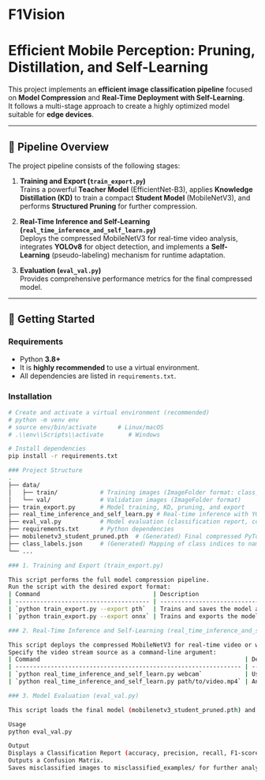 # F1Vision

# Efficient Mobile Perception: Pruning, Distillation, and Self-Learning

This project implements an **efficient image classification pipeline** focused on **Model Compression** and **Real-Time Deployment with Self-Learning**.  
It follows a multi-stage approach to create a highly optimized model suitable for **edge devices**.

---

## 🧩 Pipeline Overview

The project pipeline consists of the following stages:

1. **Training and Export (`train_export.py`)**  
   Trains a powerful **Teacher Model** (EfficientNet-B3), applies **Knowledge Distillation (KD)** to train a compact **Student Model** (MobileNetV3), and performs **Structured Pruning** for further compression.

2. **Real-Time Inference and Self-Learning (`real_time_inference_and_self_learn.py`)**  
   Deploys the compressed MobileNetV3 for real-time video analysis, integrates **YOLOv8** for object detection, and implements a **Self-Learning** (pseudo-labeling) mechanism for runtime adaptation.

3. **Evaluation (`eval_val.py`)**  
   Provides comprehensive performance metrics for the final compressed model.

---

## 🚀 Getting Started

### Requirements

- Python **3.8+**
- It is **highly recommended** to use a virtual environment.
- All dependencies are listed in `requirements.txt`.

### Installation

```bash
# Create and activate a virtual environment (recommended)
# python -m venv env
# source env/bin/activate      # Linux/macOS
# .\\env\\Scripts\\activate       # Windows

# Install dependencies
pip install -r requirements.txt

### Project Structure
.
├── data/
│   ├── train/            # Training images (ImageFolder format: class_A/, class_B/, ...)
│   └── val/              # Validation images (ImageFolder format)
├── train_export.py       # Model training, KD, pruning, and export
├── real_time_inference_and_self_learn.py # Real-time inference with YOLO, classification, and self-learning
├── eval_val.py           # Model evaluation (classification report, confusion matrix)
├── requirements.txt      # Python dependencies
├── mobilenetv3_student_pruned.pth  # (Generated) Final compressed PyTorch model
├── class_labels.json     # (Generated) Mapping of class indices to names
└── ...

### 1. Training and Export (train_export.py)

This script performs the full model compression pipeline.
Run the script with the desired export format:
| Command                                | Description                                                                           | Output Files                                                |
| -------------------------------------- | ------------------------------------------------------------------------------------- | ----------------------------------------------------------- |
| `python train_export.py --export pth`  | Trains and saves the model as a PyTorch state dict. *(Recommended for Self-Learning)* | `mobilenetv3_student_pruned.pth`, `class_labels.json`       |
| `python train_export.py --export onnx` | Trains and exports the model in ONNX format.                                          | `mobilenetv3_student_pruned_fp32.onnx`, `class_labels.json` |

### 2. Real-Time Inference and Self-Learning (real_time_inference_and_self_learn.py)

This script deploys the compressed MobileNetV3 for real-time video or webcam analysis.
Specify the video stream source as a command-line argument:
| Command                                                          | Description                        |
| ---------------------------------------------------------------- | ---------------------------------- |
| `python real_time_inference_and_self_learn.py webcam`            | Uses the default webcam (index 0). |
| `python real_time_inference_and_self_learn.py path/to/video.mp4` | Analyzes the given video file.     |

### 3. Model Evaluation (eval_val.py)

This script loads the final model (mobilenetv3_student_pruned.pth) and evaluates its performance on the validation dataset (data/val).

Usage
python eval_val.py

Output
Displays a Classification Report (accuracy, precision, recall, F1-score).
Outputs a Confusion Matrix.
Saves misclassified images to misclassified_examples/ for further analysis.

